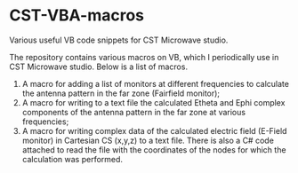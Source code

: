 # CST-VBA-macros
Various useful VB code snippets for CST Microwave studio.

The repository contains various macros on VB, which I periodically use in CST Microwave studio. Below is a list of macros.
1) A macro for adding a list of monitors at different frequencies to calculate the antenna pattern in the far zone (Fairfield monitor);
2) A macro for writing to a text file the calculated Etheta and Ephi complex components of the antenna pattern in the far zone at various frequencies;
3) A macro for writing complex data of the calculated electric field (E-Field monitor) in Cartesian CS (x,y,z) to a text file.
   There is also a C# code attached to read the file with the coordinates of the nodes for which the calculation was performed.
